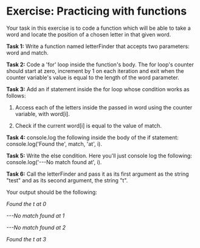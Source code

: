 # Exercise: Practicing with functions

Your task in this exercise is to code a function which will be able to take a word and locate the position of a chosen letter in that given word.  

**Task 1:**
Write a function named letterFinder that accepts two parameters: word and match.

**Task 2:**
Code a 'for' loop inside the function's body. The for loop's counter should start at zero, increment by 1 on each iteration and exit when the counter variable's value is equal to the length of the word parameter.

**Task 3:**
Add an if statement inside the for loop whose condition works as follows:

1. Access each of the letters inside the passed in word using the counter variable, with word[i]. 

2. Check if the current word[i] is equal to the value of match.

**Task 4:**
console.log the following inside the body of the if statement: console.log('Found the', match, 'at', i).

**Task 5:**
Write the else condition. Here you'll just console log the following: console.log('---No match found at', i).

**Task 6:**
Call the letterFinder and pass it as its first argument as the string "test" and as its second argument, the string "t".

Your output should be the following:

*Found the t at 0*

*---No match found at 1*

*---No match found at 2*

*Found the t at 3*

